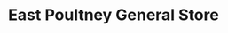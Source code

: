 ---
title: "East Poultney General Store"
url: /poultney/east-poultney-general-store/
shop: Dorfladen
---